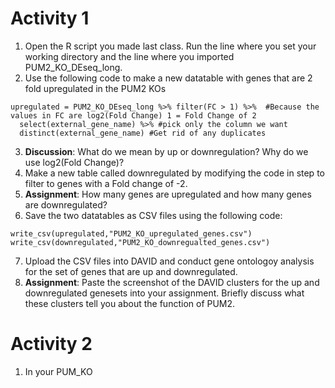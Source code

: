 # Activity 1
1. Open the R script you made last class. Run the line where you set your working directory and the line where you imported PUM2_KO_DEseq_long.
2. Use the following code to make a new datatable with genes that are 2 fold upregulated in the PUM2 KOs
```
upregulated = PUM2_KO_DEseq_long %>% filter(FC > 1) %>%  #Because the values in FC are log2(Fold Change) 1 = Fold Change of 2
  select(external_gene_name) %>% #pick only the column we want
  distinct(external_gene_name) #Get rid of any duplicates
```
3. **Discussion**: What do we mean by up or downregulation? Why do we use log2(Fold Change)?
4. Make a new table called downregulated by modifying the code in step to filter to genes with a Fold change of -2.
5. **Assignment**: How many genes are upregulated and how many genes are downregulated?
6. Save the two datatables as CSV files using the following code:
```
write_csv(upregulated,"PUM2_KO_upregulated_genes.csv")
write_csv(downregulated,"PUM2_KO_downregualted_genes.csv")
```
7. Upload the CSV files into DAVID and conduct gene ontologoy analysis for the set of genes that are up and downregulated.
8. **Assignment**: Paste the screenshot of the DAVID clusters for the up and downregulated genesets into your assignment. Briefly discuss what these clusters tell you about the function of PUM2.

# Activity 2
1. In your PUM_KO
